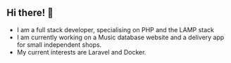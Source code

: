 ## Hi there! 👋

 - I am a full stack developer, specialising on PHP and the LAMP stack
 - I am currently working on a Music database website and a delivery app for small independent shops.
 - My current interests are Laravel and Docker.


<!--
**Sungket/sungket** is a ✨ _special_ ✨ repository because its `README.md` (this file) appears on your GitHub profile.

Here are some ideas to get you started:

- 🔭 I’m currently working on ...
- 🌱 I’m currently learning ...
- 👯 I’m looking to collaborate on ...
- 🤔 I’m looking for help with ...
- 💬 Ask me about ...
- 📫 How to reach me: ...
- 😄 Pronouns: ...
- ⚡ Fun fact: ...
-->
